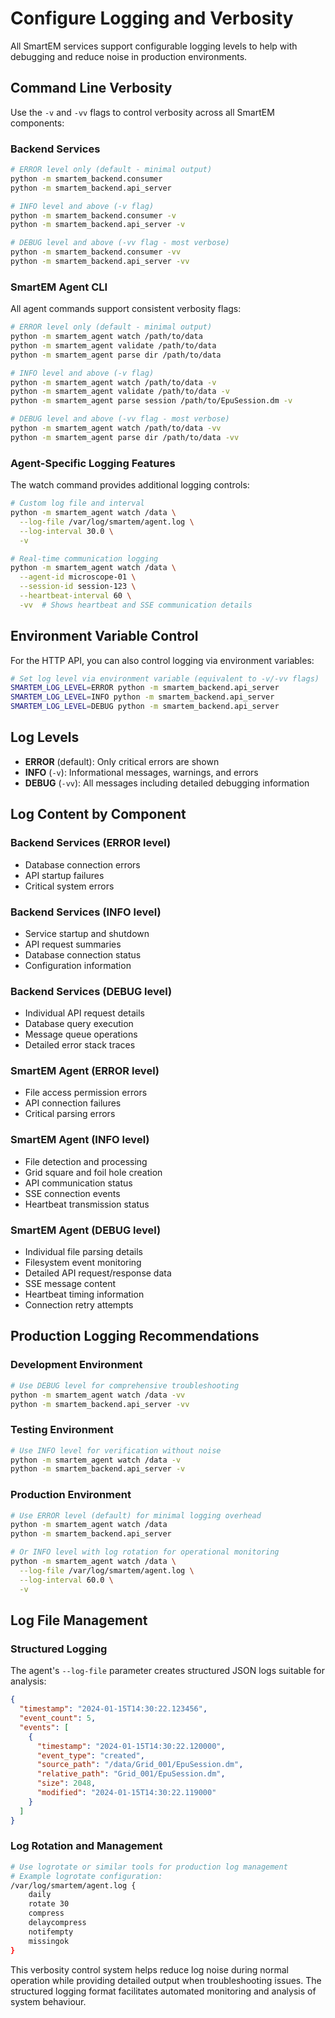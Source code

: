 # Configure Logging and Verbosity

All SmartEM services support configurable logging levels to help with debugging and reduce noise in production environments.

## Command Line Verbosity

Use the `-v` and `-vv` flags to control verbosity across all SmartEM components:

### Backend Services
```bash
# ERROR level only (default - minimal output)
python -m smartem_backend.consumer
python -m smartem_backend.api_server

# INFO level and above (-v flag)
python -m smartem_backend.consumer -v
python -m smartem_backend.api_server -v

# DEBUG level and above (-vv flag - most verbose)
python -m smartem_backend.consumer -vv
python -m smartem_backend.api_server -vv
```

### SmartEM Agent CLI
All agent commands support consistent verbosity flags:

```bash
# ERROR level only (default - minimal output)
python -m smartem_agent watch /path/to/data
python -m smartem_agent validate /path/to/data
python -m smartem_agent parse dir /path/to/data

# INFO level and above (-v flag)
python -m smartem_agent watch /path/to/data -v
python -m smartem_agent validate /path/to/data -v
python -m smartem_agent parse session /path/to/EpuSession.dm -v

# DEBUG level and above (-vv flag - most verbose)
python -m smartem_agent watch /path/to/data -vv
python -m smartem_agent parse dir /path/to/data -vv
```

### Agent-Specific Logging Features

The watch command provides additional logging controls:

```bash
# Custom log file and interval
python -m smartem_agent watch /data \
  --log-file /var/log/smartem/agent.log \
  --log-interval 30.0 \
  -v

# Real-time communication logging
python -m smartem_agent watch /data \
  --agent-id microscope-01 \
  --session-id session-123 \
  --heartbeat-interval 60 \
  -vv  # Shows heartbeat and SSE communication details
```

## Environment Variable Control

For the HTTP API, you can also control logging via environment variables:

```bash
# Set log level via environment variable (equivalent to -v/-vv flags)
SMARTEM_LOG_LEVEL=ERROR python -m smartem_backend.api_server
SMARTEM_LOG_LEVEL=INFO python -m smartem_backend.api_server 
SMARTEM_LOG_LEVEL=DEBUG python -m smartem_backend.api_server
```

## Log Levels

- **ERROR** (default): Only critical errors are shown
- **INFO** (`-v`): Informational messages, warnings, and errors
- **DEBUG** (`-vv`): All messages including detailed debugging information

## Log Content by Component

### Backend Services (ERROR level)
- Database connection errors
- API startup failures
- Critical system errors

### Backend Services (INFO level)
- Service startup and shutdown
- API request summaries
- Database connection status
- Configuration information

### Backend Services (DEBUG level)
- Individual API request details
- Database query execution
- Message queue operations
- Detailed error stack traces

### SmartEM Agent (ERROR level)
- File access permission errors
- API connection failures
- Critical parsing errors

### SmartEM Agent (INFO level)
- File detection and processing
- Grid square and foil hole creation
- API communication status
- SSE connection events
- Heartbeat transmission status

### SmartEM Agent (DEBUG level)
- Individual file parsing details
- Filesystem event monitoring
- Detailed API request/response data
- SSE message content
- Heartbeat timing information
- Connection retry attempts

## Production Logging Recommendations

### Development Environment
```bash
# Use DEBUG level for comprehensive troubleshooting
python -m smartem_agent watch /data -vv
python -m smartem_backend.api_server -vv
```

### Testing Environment
```bash
# Use INFO level for verification without noise
python -m smartem_agent watch /data -v
python -m smartem_backend.api_server -v
```

### Production Environment
```bash
# Use ERROR level (default) for minimal logging overhead
python -m smartem_agent watch /data
python -m smartem_backend.api_server

# Or INFO level with log rotation for operational monitoring
python -m smartem_agent watch /data \
  --log-file /var/log/smartem/agent.log \
  --log-interval 60.0 \
  -v
```

## Log File Management

### Structured Logging
The agent's `--log-file` parameter creates structured JSON logs suitable for analysis:

```json
{
  "timestamp": "2024-01-15T14:30:22.123456",
  "event_count": 5,
  "events": [
    {
      "timestamp": "2024-01-15T14:30:22.120000",
      "event_type": "created",
      "source_path": "/data/Grid_001/EpuSession.dm",
      "relative_path": "Grid_001/EpuSession.dm",
      "size": 2048,
      "modified": "2024-01-15T14:30:22.119000"
    }
  ]
}
```

### Log Rotation and Management
```bash
# Use logrotate or similar tools for production log management
# Example logrotate configuration:
/var/log/smartem/agent.log {
    daily
    rotate 30
    compress
    delaycompress
    notifempty
    missingok
}
```

This verbosity control system helps reduce log noise during normal operation while providing detailed output when troubleshooting issues. The structured logging format facilitates automated monitoring and analysis of system behaviour.
